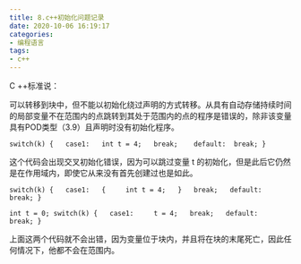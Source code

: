 ```yaml
---
title: 8.c++初始化问题记录
date: 2020-10-06 16:19:17
categories:
- 编程语言
tags:
- c++
---
```


C ++标准说：

可以转移到块中，但不能以初始化绕过声明的方式转移。从具有自动存储持续时间的局部变量不在范围内的点跳转到其处于范围内的点的程序是错误的，除非该变量具有POD类型（3.9）且声明时没有初始化程序。

`switch(k) {   case1:   int t = 4;   break;    default:  break; }`

这个代码会出现交叉初始化错误，因为可以跳过变量 t 的初始化，但是此后它仍然是在作用域内，即使它从来没有首先创建过也是如此。

`switch(k) {   case1:   {     int t = 4;   }   break;   default:   break; }`

`int t = 0; switch(k) {   case1:     t = 4;   break;   default:   break; }`

上面这两个代码就不会出错，因为变量位于块内，并且将在块的末尾死亡，因此任何情况下，他都不会在范围内。

